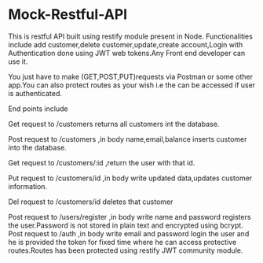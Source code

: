 # Mock-Restful-API
This is restful API built using restify module present in Node. Functionalities include add customer,delete customer,update,create account,Login with Authentication done using JWT web tokens.Any Front end developer can use it.

You just have to make (GET,POST,PUT)requests via Postman or some other app.You can also protect routes as your wish i.e the can be accessed if user is authenticated.

End points include

Get request to  /customers returns all customers int the database.

Post request to /customers ,in body name,email,balance  inserts customer into the database.

Get request to /customers/:id ,return the user with that id.

Put request to /customers/id ,in body write updated data,updates customer information.

Del request to /customers/id deletes that customer

Post request to /users/register ,in body write name and password registers the user.Password is not stored in plain text and encrypted using bcrypt.
Post request to /auth ,in body write email and password login the user and he is provided the token for fixed time where he can access protective routes.Routes has been protected using restify JWT community module.

